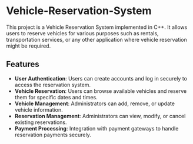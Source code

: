 # Vehicle-Reservation-System

This project is a Vehicle Reservation System implemented in C++. It allows users to reserve vehicles for various purposes such as rentals, transportation services, or any other application where vehicle reservation might be required.

## Features

- **User Authentication**: Users can create accounts and log in securely to access the reservation system.
- **Vehicle Reservation**: Users can browse available vehicles and reserve them for specific dates and times.
- **Vehicle Management**: Administrators can add, remove, or update vehicle information.
- **Reservation Management**: Administrators can view, modify, or cancel existing reservations.
- **Payment Processing**: Integration with payment gateways to handle reservation payments securely.

